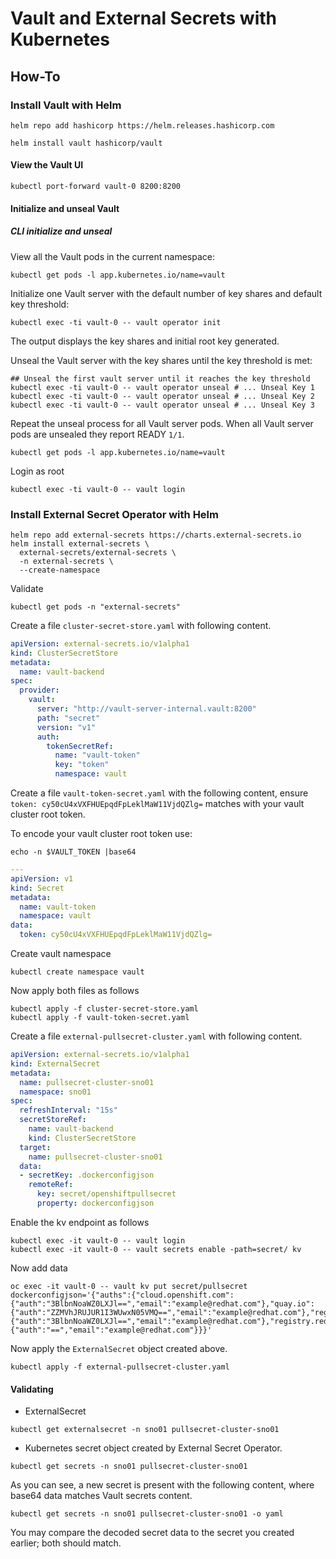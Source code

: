 # Vault and External Secrets with Kubernetes

## How-To

### Install Vault with Helm

```shell
helm repo add hashicorp https://helm.releases.hashicorp.com

helm install vault hashicorp/vault
```

#### View the Vault UI

```shell
kubectl port-forward vault-0 8200:8200
```

#### Initialize and unseal Vault

##### CLI initialize and unseal

View all the Vault pods in the current namespace:

```shell
kubectl get pods -l app.kubernetes.io/name=vault
```

Initialize one Vault server with the default number of key shares and default key threshold:

```shell
kubectl exec -ti vault-0 -- vault operator init
```

The output displays the key shares and initial root key generated.

Unseal the Vault server with the key shares until the key threshold is met:

```shell
## Unseal the first vault server until it reaches the key threshold
kubectl exec -ti vault-0 -- vault operator unseal # ... Unseal Key 1
kubectl exec -ti vault-0 -- vault operator unseal # ... Unseal Key 2
kubectl exec -ti vault-0 -- vault operator unseal # ... Unseal Key 3
```

Repeat the unseal process for all Vault server pods. When all Vault server pods are unsealed they report READY `1/1`.

```shell
kubectl get pods -l app.kubernetes.io/name=vault

```

Login as root

```shell
kubectl exec -ti vault-0 -- vault login
```

### Install External Secret Operator with Helm

```shell
helm repo add external-secrets https://charts.external-secrets.io
helm install external-secrets \
  external-secrets/external-secrets \
  -n external-secrets \
  --create-namespace
```

Validate

```shell
kubectl get pods -n "external-secrets"
```

Create a file `cluster-secret-store.yaml` with following content.

```yaml
apiVersion: external-secrets.io/v1alpha1
kind: ClusterSecretStore
metadata:
  name: vault-backend
spec:
  provider:
    vault:
      server: "http://vault-server-internal.vault:8200"
      path: "secret"
      version: "v1"
      auth:
        tokenSecretRef:
          name: "vault-token"
          key: "token"
          namespace: vault
```

Create a file `vault-token-secret.yaml` with the following content, ensure `token: cy50cU4xVXFHUEpqdFpLeklMaW11VjdQZlg=` matches with your vault cluster root token.

To encode your vault cluster root token use:

```shell
echo -n $VAULT_TOKEN |base64
```

```yaml
---
apiVersion: v1
kind: Secret
metadata:
  name: vault-token
  namespace: vault
data:
  token: cy50cU4xVXFHUEpqdFpLeklMaW11VjdQZlg=
```

Create vault namespace

```shell
kubectl create namespace vault
```

Now apply both files as follows

```shell
kubectl apply -f cluster-secret-store.yaml
kubectl apply -f vault-token-secret.yaml
```

Create a file `external-pullsecret-cluster.yaml` with following content.

```yaml
apiVersion: external-secrets.io/v1alpha1
kind: ExternalSecret
metadata:
  name: pullsecret-cluster-sno01
  namespace: sno01
spec:
  refreshInterval: "15s"
  secretStoreRef:
    name: vault-backend
    kind: ClusterSecretStore
  target:
    name: pullsecret-cluster-sno01
  data:
  - secretKey: .dockerconfigjson
    remoteRef:
      key: secret/openshiftpullsecret
      property: dockerconfigjson
```

Enable the kv endpoint as follows

```shell
kubectl exec -it vault-0 -- vault login
kubectl exec -it vault-0 -- vault secrets enable -path=secret/ kv
```

Now add data

```shell
oc exec -it vault-0 -- vault kv put secret/pullsecret dockerconfigjson='{"auths":{"cloud.openshift.com":{"auth":"3BlbnNoaWZ0LXJl==","email":"example@redhat.com"},"quay.io":{"auth":"ZZMVhJRUJUR1I3WUwxN05VMQ==","email":"example@redhat.com"},"registry.connect.redhat.com":{"auth":"3BlbnNoaWZ0LXJl==","email":"example@redhat.com"},"registry.redhat.io":{"auth":"==","email":"example@redhat.com"}}}'
```

Now apply the `ExternalSecret` object created above.

```shell
kubectl apply -f external-pullsecret-cluster.yaml
```

#### Validating

- ExternalSecret

```shell
kubectl get externalsecret -n sno01 pullsecret-cluster-sno01
```

- Kubernetes secret object created by External Secret Operator.

```shell
kubectl get secrets -n sno01 pullsecret-cluster-sno01
```

As you can see, a new secret is present with the following content, where base64 data matches Vault secrets content.

```shell
kubectl get secrets -n sno01 pullsecret-cluster-sno01 -o yaml
```

You may compare the decoded secret data to the secret you created earlier; both should match.

